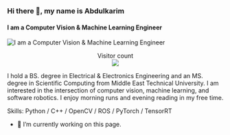 ### Hi there 👋, my name is Abdulkarim
#### I am a Computer Vision  & Machine Learning Engineer
![I am a Computer Vision  & Machine Learning Engineer](https://raw.githubusercontent.com/sagar-viradiya/sagar-viradiya/master/resources/banner.png)

<p align="center"> 
  Visitor count<br>
  <img src="https://profile-counter.glitch.me/random-guest/count.svg" />
</p>

I hold a BS. degree in Electrical & Electronics Engineering and an MS. degree in Scientific Computing from Middle East Technical University. I am interested in the intersection of computer vision, machine learning, and software robotics. I enjoy morning runs and evening reading in my free time.

Skills: Python / C++ / OpenCV / ROS / PyTorch / TensorRT

- 🔭 I’m currently working on this page. 





